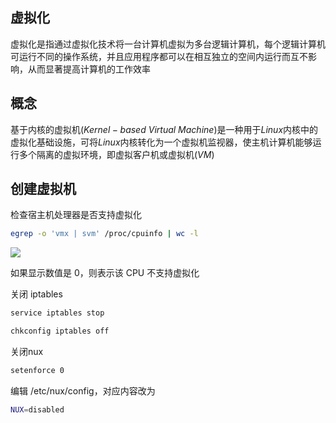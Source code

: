 <!--
 * @Description: 
 * @Version: 1.0
 * @Author: DaLao
 * @Email: dalao_li@163.com
 * @Date: 2021-02-06 21:53:27
 * @LastEditors: DaLao
 * @LastEditTime: 2021-11-14 14:16:02
-->

## 虚拟化

虚拟化是指通过虚拟化技术将一台计算机虚拟为多台逻辑计算机，每个逻辑计算机可运行不同的操作系统，并且应用程序都可以在相互独立的空间内运行而互不影响，从而显著提高计算机的工作效率

## 概念

基于内核的虚拟机($Kernel-based$ $Virtual$ $Machine$)是一种用于$Linux$内核中的虚拟化基础设施，可将$Linux$内核转化为一个虚拟机监视器，使主机计算机能够运行多个隔离的虚拟环境，即虚拟客户机或虚拟机($VM$)

## 创建虚拟机

检查宿主机处理器是否支持虚拟化

```sh
egrep -o 'vmx | svm' /proc/cpuinfo | wc -l
```
![](https://cdn.hurra.ltd/img/20210207193309.png)

如果显示数值是 0，则表示该 CPU 不支持虚拟化

关闭 iptables

```sh
service iptables stop

chkconfig iptables off
```

关闭nux

```sh
setenforce 0
```

编辑 /etc/nux/config，对应内容改为

```sh
NUX=disabled
```